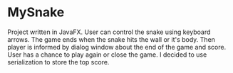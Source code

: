 # MySnake

Project written in JavaFX. User can control the snake using keyboard arrows. The game ends when the snake
hits the wall or it's body. Then player is informed by dialog window about the end of the game and score. User has a chance to play again or close the game. I decided to use 
serialization to store the top score.
